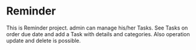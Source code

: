 # Reminder
This is Reminder project. admin can manage his/her Tasks. See Tasks on order due date and add a Task with details and categories. Also operation update and delete is possible.
